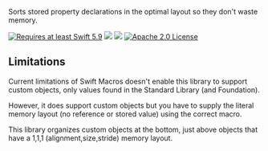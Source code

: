 Sorts stored property declarations in the optimal layout so they don't waste memory.

<a href="https://swift.org"><img src="https://img.shields.io/badge/Swift-5.9+-F05138?style=&logo=swift" alt="Requires at least Swift 5.9"></a> <img src="https://img.shields.io/badge/Platforms-Any-gold"> <a href="https://discord.com/invite/VyuFQUpcUz"><img src="https://img.shields.io/badge/Chat-Discord-7289DA?style=&logo=discord"></a> <a href="https://github.com/RandomHashTags/swift-htmlkit/blob/main/LICENSE"><img src="https://img.shields.io/badge/License-Apache_2.0-blue" alt="Apache 2.0 License"></a>

## Limitations

Current limitations of Swift Macros doesn't enable this library to support custom objects, only values found in the Standard Library (and Foundation).

However, it does support custom objects but you have to supply the literal memory layout (no reference or stored value) using the correct macro.

This library organizes custom objects at the bottom, just above objects that have a 1,1,1 (alignment,size,stride) memory layout.
